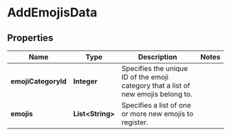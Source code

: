 

# AddEmojisData


## Properties

| Name | Type | Description | Notes |
|------------ | ------------- | ------------- | -------------|
|**emojiCategoryId** | **Integer** | Specifies the unique ID of the emoji category that a list of new emojis belong to. |  |
|**emojis** | **List&lt;String&gt;** | Specifies a list of one or more new emojis to register. |  |



